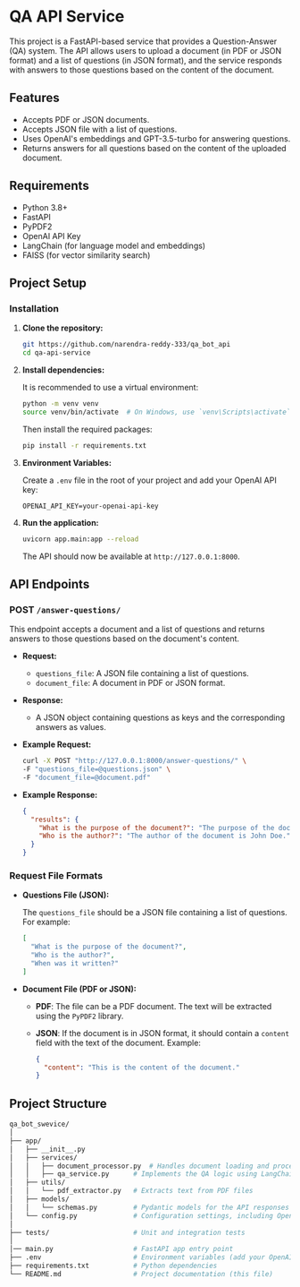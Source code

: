 # QA API Service

This project is a FastAPI-based service that provides a Question-Answer (QA) system. The API allows users to upload a document (in PDF or JSON format) and a list of questions (in JSON format), and the service responds with answers to those questions based on the content of the document.

## Features

- Accepts PDF or JSON documents.
- Accepts JSON file with a list of questions.
- Uses OpenAI's embeddings and GPT-3.5-turbo for answering questions.
- Returns answers for all questions based on the content of the uploaded document.

## Requirements

- Python 3.8+
- FastAPI
- PyPDF2
- OpenAI API Key
- LangChain (for language model and embeddings)
- FAISS (for vector similarity search)

## Project Setup

### Installation

1. **Clone the repository:**

    ```bash
    git https://github.com/narendra-reddy-333/qa_bot_api
    cd qa-api-service
    ```

2. **Install dependencies:**

    It is recommended to use a virtual environment:

    ```bash
    python -m venv venv
    source venv/bin/activate  # On Windows, use `venv\Scripts\activate`
    ```

    Then install the required packages:

    ```bash
    pip install -r requirements.txt
    ```

3. **Environment Variables:**

    Create a `.env` file in the root of your project and add your OpenAI API key:

    ```plaintext
    OPENAI_API_KEY=your-openai-api-key
    ```

4. **Run the application:**

    ```bash
    uvicorn app.main:app --reload
    ```

    The API should now be available at `http://127.0.0.1:8000`.

## API Endpoints

### POST `/answer-questions/`

This endpoint accepts a document and a list of questions and returns answers to those questions based on the document's content.

- **Request:**
    - `questions_file`: A JSON file containing a list of questions.
    - `document_file`: A document in PDF or JSON format.

- **Response:**
    - A JSON object containing questions as keys and the corresponding answers as values.

- **Example Request:**

    ```bash
    curl -X POST "http://127.0.0.1:8000/answer-questions/" \
    -F "questions_file=@questions.json" \
    -F "document_file=@document.pdf"
    ```

- **Example Response:**

    ```json
    {
      "results": {
        "What is the purpose of the document?": "The purpose of the document is to explain...",
        "Who is the author?": "The author of the document is John Doe."
      }
    }
    ```

### Request File Formats

- **Questions File (JSON):**
  
  The `questions_file` should be a JSON file containing a list of questions. For example:

    ```json
    [
      "What is the purpose of the document?",
      "Who is the author?",
      "When was it written?"
    ]
    ```

- **Document File (PDF or JSON):**

    - **PDF**: The file can be a PDF document. The text will be extracted using the `PyPDF2` library.
    - **JSON**: If the document is in JSON format, it should contain a `content` field with the text of the document. Example:

      ```json
      {
        "content": "This is the content of the document."
      }
      ```

## Project Structure

```bash
qa_bot_swevice/
│
├── app/
│   ├── __init__.py
│   ├── services/
│   │   ├── document_processor.py  # Handles document loading and processing
│   │   ├── qa_service.py      # Implements the QA logic using LangChain and OpenAI
│   ├── utils/
│   │   └── pdf_extractor.py   # Extracts text from PDF files
│   ├── models/
│   │   └── schemas.py         # Pydantic models for the API responses
│   └── config.py              # Configuration settings, including OpenAI API key
│
├── tests/                     # Unit and integration tests
│
│── main.py                    # FastAPI app entry point
├── .env                       # Environment variables (add your OpenAI API key here)
├── requirements.txt           # Python dependencies
└── README.md                  # Project documentation (this file)